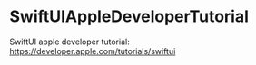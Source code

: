 # SwiftUIAppleDeveloperTutorial
SwiftUI apple developer tutorial: https://developer.apple.com/tutorials/swiftui
